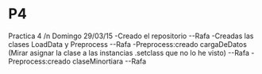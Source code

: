 # P4
Practica 4
/n
Domingo 29/03/15
-Creado el repositorio --Rafa
-Creadas las clases LoadData y Preprocess --Rafa
-Preprocess:creado cargaDeDatos (Mirar asignar la clase a las instancias .setclass que no lo he visto) --Rafa
-Preprocess:creado claseMinortiara --Rafa


